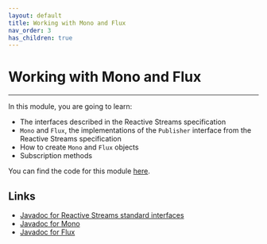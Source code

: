 ```yaml
---
layout: default
title: Working with Mono and Flux
nav_order: 3
has_children: true
---
```


# Working with Mono and Flux
* * *
In this module, you are going to learn:
- The interfaces described in the Reactive Streams specification
- `Mono` and `Flux`, the implementations of the `Publisher` interface from the Reactive Streams specification
- How to create `Mono` and `Flux` objects
- Subscription methods

You can find the code for this module [here](https://github.com/eh3rrera/project-reactor-course/tree/main/02).

## Links
- [Javadoc for Reactive Streams standard interfaces](https://www.reactive-streams.org/reactive-streams-1.0.4-javadoc/org/reactivestreams/package-summary.html)
- [Javadoc for Mono](https://projectreactor.io/docs/core/release/api/reactor/core/publisher/Mono.html)
- [Javadoc for Flux](https://projectreactor.io/docs/core/release/api/reactor/core/publisher/Flux.html)
